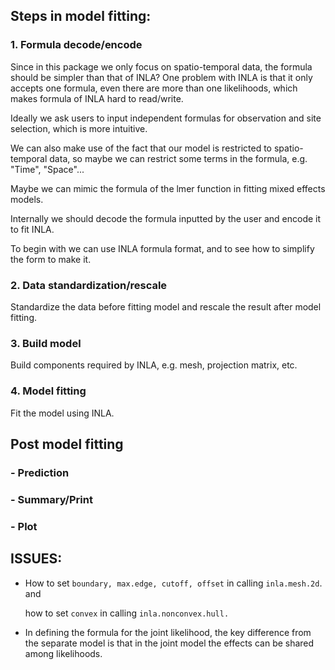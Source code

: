## Steps in model fitting:

### 1. Formula decode/encode

Since in this package we only focus on spatio-temporal data, the formula should be simpler than that of INLA? One problem with INLA is that it only accepts one formula, even there are more than one likelihoods, which makes formula of INLA hard to read/write.

Ideally we ask users to input independent formulas for observation and site selection, which is more intuitive.

We can also make use of the fact that our model is restricted to spatio-temporal data, so maybe we can restrict some terms in the formula, e.g. "Time", "Space"...

Maybe we can mimic the formula of the lmer function in fitting mixed effects models.

Internally we should decode the formula inputted by the user and encode it to fit INLA.

To begin with we can use INLA formula format, and to see how to simplify the form to make it.

### 2. Data standardization/rescale

Standardize the data before fitting model and rescale the result after model fitting.

### 3. Build model

Build components required by INLA, e.g. mesh, projection matrix, etc.

### 4. Model fitting

Fit the model using INLA.

## Post model fitting

### - Prediction

### - Summary/Print

### - Plot

## ISSUES:

-   How to set `boundary, max.edge, cutoff, offset` in calling `inla.mesh.2d`. and

    how to set `convex` in calling `inla.nonconvex.hull.`

-   In defining the formula for the joint likelihood, the key difference from the separate model is that in the joint model the effects can be shared among likelihoods.
